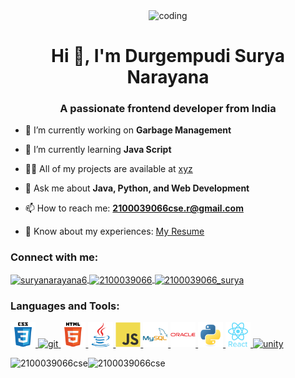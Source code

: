 <p align="center">
  <img align="center" alt="coding" width="400"       
  src="https://i.pinimg.com/originals/81/17/8b/81178b47a8598f0c81c4799f2cdd4057.gif">
</p>

<h1 align="center">Hi 👋, I'm Durgempudi Surya Narayana</h1>
<h3 align="center">A passionate frontend developer from India</h3>



- 🔭 I’m currently working on **Garbage Management**

- 🌱 I’m currently learning **Java Script**

- 👨‍💻 All of my projects are available at [xyz](xyz)
  
- 💬 Ask me about **Java, Python, and Web Development**
  
- 📫 How to reach me: **2100039066cse.r@gmail.com**
  
- 📄 Know about my experiences: [My Resume](file:///C:/Users/Asus/Downloads/SURYA%20NARAYANA%20RESUME.pdf%20(2).pdf)

<h3 align="left">Connect with me:</h3>
<p align="left">
  <a href="https://www.codechef.com/users/suryanarayana6" target="_blank">
    <img align="center" src="https://cdn.jsdelivr.net/npm/simple-icons@3.1.0/icons/codechef.svg" alt="suryanarayana6" height="30" width="40" />
  </a>
  <a href="https://www.leetcode.com/2100039066" target="_blank">
    <img align="center" src="https://raw.githubusercontent.com/rahuldkjain/github-profile-readme-generator/master/src/images/icons/Social/leet-code.svg" alt="2100039066" height="30" width="40" />
  </a>
  <a href="https://auth.geeksforgeeks.org/user/2100039066_surya" target="_blank">
    <img align="center" src="https://raw.githubusercontent.com/rahuldkjain/github-profile-readme-generator/master/src/images/icons/Social/geeks-for-geeks.svg" alt="2100039066_surya" height="30" width="40" />
  </a>
</p>

<h3 align="left">Languages and Tools:</h3>
<p align="left">
  <a href="https://www.w3schools.com/css/" target="_blank" rel="noreferrer">
    <img src="https://raw.githubusercontent.com/devicons/devicon/master/icons/css3/css3-original-wordmark.svg" alt="css3" width="40" height="40" />
  </a> 
  <a href="https://git-scm.com/" target="_blank" rel="noreferrer">
    <img src="https://www.vectorlogo.zone/logos/git-scm/git-scm-icon.svg" alt="git" width="40" height="40" />
  </a> 
  <a href="https://www.w3.org/html/" target="_blank" rel="noreferrer">
    <img src="https://raw.githubusercontent.com/devicons/devicon/master/icons/html5/html5-original-wordmark.svg" alt="html5" width="40" height="40" />
  </a> 
  <a href="https://www.java.com" target="_blank" rel="noreferrer">
    <img src="https://raw.githubusercontent.com/devicons/devicon/master/icons/java/java-original.svg" alt="java" width="40" height="40" />
  </a> 
  <a href="https://developer.mozilla.org/en-US/docs/Web/JavaScript" target="_blank" rel="noreferrer">
    <img src="https://raw.githubusercontent.com/devicons/devicon/master/icons/javascript/javascript-original.svg" alt="javascript" width="40" height="40" />
  </a> 
  <a href="https://www.mysql.com/" target="_blank" rel="noreferrer">
    <img src="https://raw.githubusercontent.com/devicons/devicon/master/icons/mysql/mysql-original-wordmark.svg" alt="mysql" width="40" height="40" />
  </a> 
  <a href="https://www.oracle.com/" target="_blank" rel="noreferrer">
    <img src="https://raw.githubusercontent.com/devicons/devicon/master/icons/oracle/oracle-original.svg" alt="oracle" width="40" height="40" />
  </a> 
  <a href="https://www.python.org" target="_blank" rel="noreferrer">
    <img src="https://raw.githubusercontent.com/devicons/devicon/master/icons/python/python-original.svg" alt="python" width="40" height="40" />
  </a> 
  <a href="https://reactjs.org/" target="_blank" rel="noreferrer">
    <img src="https://raw.githubusercontent.com/devicons/devicon/master/icons/react/react-original-wordmark.svg" alt="react" width="40" height="40" />
  </a> 
  <a href="https://unity.com/" target="_blank" rel="noreferrer">
    <img src="https://www.vectorlogo.zone/logos/unity3d/unity3d-icon.svg" alt="unity" width="40" height="40" />
  </a> 
</p>

<p>
  <img align="left" src="https://github-readme-stats.vercel.app/api/top-langs?username=2100039066cse&show_icons=true&locale=en&layout=compact" alt="2100039066cse" />
</p>



<p>
  <img align="left" src="https://github-readme-streak-stats.herokuapp.com/?user=2100039066cse&" alt="2100039066cse" />
</p>
